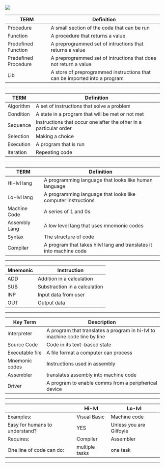 ![](http://i.imgur.com/pfrPERY.jpg)

| TERM                 | Definition                                                                |
|----------------------|---------------------------------------------------------------------------|
| Procedure            | A small section of the code that can be run                               |
| Function             | A procedure that returns a value                                          |
| Predefined Function  | A preprogrammed set of intructions that returns a value                   |
| Predefined Procedure | A preprogrammed set of intructions that does not return a value           |
| Lib                  | A store of preprogrammed instructions that can be imported into a program |

---

| TERM      | Definition                                                        |
|-----------|-------------------------------------------------------------------|
| Algorithm | A set of instructions that solve a problem                        |
| Condition | A state in a program that will be met or not met                  |
| Sequence  | Instructions that occur one after the other in a particular order |
| Selection | Making a choice                                                   |
| Execution | A program that is run                                             |
| Iteration | Repeating code                                                    |

---

| TERM          | Definition                                                          |
|---------------|---------------------------------------------------------------------|
| Hi-lvl lang   | A programming language that looks like human language               |
| Lo-lvl lang   | A programming language that looks like computer instructions        |
| Machine Code  | A series of 1 and 0s                                                |
| Assembly Lang | A low level lang that uses mnemonic codes                           |
| Syntax        | The structure of code                                               |
| Compiler      | A program that takes hilvl lang and translates it into machine code |

---

| Mnemonic | Instruction                   |
|----------|-------------------------------|
| ADD      | Addition in a calculation     |
| SUB      | Substraction in a calculation |
| INP      | Input data from user          |
| OUT      | Output data                   |

---

| Key Term        | Description                                                               |
|-----------------|---------------------------------------------------------------------------|
| Interpreter     | A program that translates a program in hi-lvl to machine code line by line |
| Source Code     | Code in its text-based state                                              |
| Executable file | A file format a computer can process                                      |
| Mnemonic codes  | Instructions used in assembly                                             |
| Assembler       | translates assembly into machine code                                     |
| Driver          | A program to enable comms from a peripherical device                      |

---

|                                | Hi-lvl         | Lo-lvl                  |
|--------------------------------|----------------|-------------------------|
| Examples:                      | Visual Basic   | Machine code            |
| Easy for humans to understand? | YES            | Unless you are Gilfoyle |
| Requires:                      | Compiler       | Assembler               |
| One line of code can do:       | multiple tasks | one task                |

---

